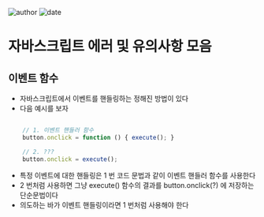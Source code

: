 ﻿
![author](https://img.shields.io/badge/author-daesungRa-lightgray.svg?style=flat-square)
![date](https://img.shields.io/badge/date-190201-lightgray.svg?style=flat-square)

# 자바스크립트 에러 및 유의사항 모음

## 이벤트 함수

- 자바스크립트에서 이벤트를 핸들링하는 정해진 방법이 있다
- 다음 예시를 보자

```JAVASCRIPT

	// 1. 이벤트 핸들러 함수
	button.onclick = function () { execute(); }

	// 2. ???
	button.onclick = execute();

```

- 특정 이벤트에 대한 핸들링은 1 번 코드 문법과 같이 이벤트 핸들러 함수를 사용한다
- 2 번처럼 사용하면 그냥 execute() 함수의 결과를 button.onclick(?) 에 저장하는 단순문법이다
- 의도하는 바가 이벤트 핸들링이라면 1 번처럼 사용해야 한다




